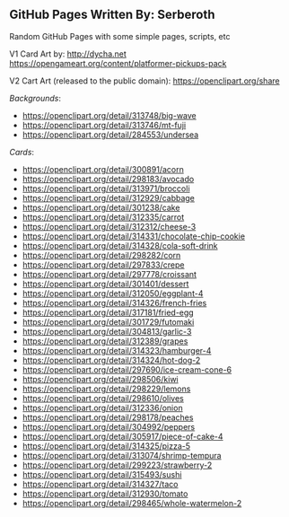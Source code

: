 GitHub Pages
Written By: Serberoth
------------------------------------------------------------
Random GitHub Pages with some simple pages, scripts, etc



V1 Card Art by: http://dycha.net
https://opengameart.org/content/platformer-pickups-pack

V2 Cart Art (released to the public domain):
https://openclipart.org/share

*Backgrounds*:
* https://openclipart.org/detail/313748/big-wave
* https://openclipart.org/detail/313746/mt-fuji
* https://openclipart.org/detail/284553/undersea

*Cards*:
* https://openclipart.org/detail/300891/acorn
* https://openclipart.org/detail/298183/avocado
* https://openclipart.org/detail/313971/broccoli
* https://openclipart.org/detail/312929/cabbage
* https://openclipart.org/detail/301238/cake
* https://openclipart.org/detail/312335/carrot
* https://openclipart.org/detail/312312/cheese-3
* https://openclipart.org/detail/314331/chocolate-chip-cookie
* https://openclipart.org/detail/314328/cola-soft-drink
* https://openclipart.org/detail/298282/corn
* https://openclipart.org/detail/297833/crepe
* https://openclipart.org/detail/297778/croissant
* https://openclipart.org/detail/301401/dessert
* https://openclipart.org/detail/312050/eggplant-4
* https://openclipart.org/detail/314326/french-fries
* https://openclipart.org/detail/317181/fried-egg
* https://openclipart.org/detail/301729/futomaki
* https://openclipart.org/detail/304813/garlic-3
* https://openclipart.org/detail/312389/grapes
* https://openclipart.org/detail/314323/hamburger-4
* https://openclipart.org/detail/314324/hot-dog-2
* https://openclipart.org/detail/297690/ice-cream-cone-6
* https://openclipart.org/detail/298506/kiwi
* https://openclipart.org/detail/298229/lemons
* https://openclipart.org/detail/298610/olives
* https://openclipart.org/detail/312336/onion
* https://openclipart.org/detail/298178/peaches
* https://openclipart.org/detail/304992/peppers
* https://openclipart.org/detail/305917/piece-of-cake-4
* https://openclipart.org/detail/314325/pizza-5
* https://openclipart.org/detail/313074/shrimp-tempura
* https://openclipart.org/detail/299223/strawberry-2
* https://openclipart.org/detail/315493/sushi
* https://openclipart.org/detail/314327/taco
* https://openclipart.org/detail/312930/tomato
* https://openclipart.org/detail/298465/whole-watermelon-2
